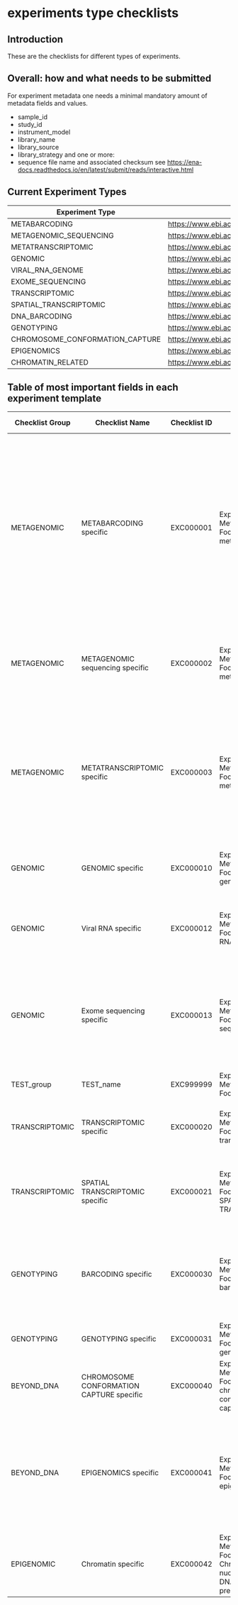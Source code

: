 # experiments type checklists
## Introduction
These are the checklists for different types of experiments.
## Overall: how and what needs to be submitted
For experiment metadata one needs a minimal mandatory amount of metadata fields and values.
* sample_id
* study_id
* instrument_model
* library_name
* library_source
* library_strategy
and one or more:
* sequence file name and associated checksum
see https://ena-docs.readthedocs.io/en/latest/submit/reads/interactive.html

## Current Experiment Types

| Experiment Type | Current example | Comment |
| --- | --- | --- |
| METABARCODING | https://www.ebi.ac.uk/ena/browser/view/SRX11512992 | |
| METAGENOMIC_SEQUENCING | https://www.ebi.ac.uk/ena/browser/view/SRX7572557 | |
| METATRANSCRIPTOMIC | https://www.ebi.ac.uk/ena/browser/view/DRX030329 | |
| GENOMIC | https://www.ebi.ac.uk/ena/browser/view/SRX659582 | |
| VIRAL_RNA_GENOME | https://www.ebi.ac.uk/ena/browser/view/ERX5705315 | |
| EXOME_SEQUENCING | https://www.ebi.ac.uk/ena/browser/view/SRX6455994 | |
| TRANSCRIPTOMIC | https://www.ebi.ac.uk/ena/browser/view/SRX2885726 | |
| SPATIAL_TRANSCRIPTOMIC | https://www.ebi.ac.uk/ena/browser/view/ERX9207228 | |
| DNA_BARCODING | https://www.ebi.ac.uk/ena/browser/view/SRX10353112 | |
| GENOTYPING | https://www.ebi.ac.uk/ena/browser/view/SRX8470509 | |
| CHROMOSOME_CONFORMATION_CAPTURE | https://www.ebi.ac.uk/ena/browser/view/SRX19055521 | |
| EPIGENOMICS | https://www.ebi.ac.uk/ena/browser/view/SRX2376117 | |
| CHROMATIN_RELATED | https://www.ebi.ac.uk/ena/browser/view/SRX6420619 | |

## Table of most important fields in each experiment template
| Checklist Group | Checklist Name | Checklist ID | Checklist Description | Checklist Version | Experiment Type Name | Experiment Type Definition | Experiment Design | Library Strategy | Library Source | Library_Selection |
| --- | --- | --- | --- | --- | --- | --- | --- |--- | --- | -- |
| METAGENOMIC | METABARCODING specific | EXC000001 | Experiment Metadata Checklist Focused on metabarcoding | v1 | METABARCODING | Metabarcoding is the barcoding of DNA/RNA (or eDNA/eRNA) in a manner that allows for the simultaneous identification of many taxa within the same sample. The main difference between barcoding and metabarcoding is that metabarcoding does not focus on one specific organism, but instead aims to determine species composition within a sample.[WIKIPEDIA] | mixed marker barcoding | AMPLICON | METAGENOMIC | PCR | 
| METAGENOMIC | METAGENOMIC sequencing specific | EXC000002 | Experiment Metadata Checklist Focused on metagenomics | v1 | METAGENOMIC_SEQUENCING | Approach which samples, in parallel, all genes in all organisms present in a given sample, e.g. to provide insight into biodiversity and function. |  |  | METAGENOMIC |  | 
| METAGENOMIC | METATRANSCRIPTOMIC specific | EXC000003 | Experiment Metadata Checklist Focused on metatranscriptomics | v1 | METATRANSCRIPTOMIC | The study of microbe gene expression within natural environments (i.e. the metatranscriptome). Metatranscriptomics methods can be used for whole gene expression profiling of complex microbial communities.[EDAM] |  |  | METATRANSCRIPTOMIC |  | 
| GENOMIC | GENOMIC specific | EXC000010 | Experiment Metadata Checklist Focused on genomics | v1 | GENOMIC | Sequencing of DNA located in the genome and able to be transmitted to the offspring.[adapted from SO] |  |  | GENOMIC |  | 
| GENOMIC | Viral RNA specific | EXC000012 | Experiment Metadata Checklist Focused on Viral RNA | v1 | VIRAL_RNA_GENOME | Adapted from a virus whose genome consists of RNA. Can be single or double-stranded RNA.[NCIT and SO adapted] |  |  | VIRAL_RNA |  | 
| GENOMIC | Exome sequencing specific | EXC000013 | Experiment Metadata Checklist Focused on exome sequencing | v1 | EXOME_SEQUENCING | Laboratory technique to sequence all the protein-coding regions in a genome, i.e., the exome. Exome sequencing is considered a cheap alternative to whole genome sequencing. |  |  | GENOMIC |  | 
| TEST_group | TEST_name | EXC999999 | Experiment Metadata Checklist Focused on TEST | v1 | TEST_type | TEST DEFINITION |  |  | TRANSCRIPTOMIC |  | 
| TRANSCRIPTOMIC | TRANSCRIPTOMIC specific | EXC000020 | Experiment Metadata Checklist Focused on transcriptomics | v1 | TRANSCRIPTOMIC | The analysis of transcriptomes, or a set of all the RNA molecules in a specific cell, tissue etc. |  |  | TRANSCRIPTOMIC |  | 
| TRANSCRIPTOMIC | SPATIAL TRANSCRIPTOMIC specific | EXC000021 | Experiment Metadata Checklist Focused on SPATIAL TRANSCRIPTOMIC | v1 | SPATIAL_TRANSCRIPTOMIC | assay that allows visualization and quantitative analysis of the transcriptome with spatial resolution in individual tissue sections |  |  | TRANSCRIPTOMIC |  | 
| GENOTYPING | BARCODING specific | EXC000030 | Experiment Metadata Checklist Focused on barcoding | v1 | DNA_BARCODING | Analyse DNA sequences in order to identify a DNA 'barcode'; marker genes or any short fragment(s) of DNA that are useful to diagnose the taxa of biological organisms. | single target locus and single species barcoding | AMPLICON | GENOMIC | PCR | 
| GENOTYPING | GENOTYPING specific | EXC000031 | Experiment Metadata Checklist Focused on genotyping | v1 | GENOTYPING | An assay in which variation in a part of or the whole genome is analysed |  |  | GENOMIC |  | 
| BEYOND_DNA | CHROMOSOME CONFORMATION CAPTURE specific | EXC000040 | Experiment Metadata Checklist Focused on chromosome conformation capture | v1 | CHROMOSOME_CONFORMATION_CAPTURE |  |  |  | GENOMIC??? |  | 
| BEYOND_DNA | EPIGENOMICS specific | EXC000041 | Experiment Metadata Checklist Focused on epigenomics | v1 | EPIGENOMIC | The study of the epigenetic modifications of a whole cell, tissue, organism etc. Epigenetics concerns the heritable changes in gene expression owing to mechanisms other than DNA sequence variation. |  |  | GENOMIC??? |  | 
| EPIGENOMIC | Chromatin specific | EXC000042 | Experiment Metadata Checklist Focused on Chromatin, nucleosome and DNA binding site prediction | v1 | CHROMATIN_RELATED |  |  |  | GENOMIC??? |  | 
